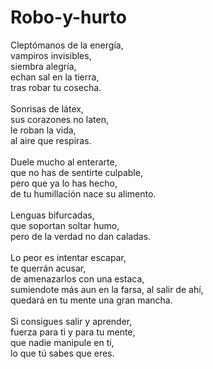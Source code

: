# Robo-y-hurto
Cleptómanos de la energía,</br>
vampiros invisibles,</br>
siembra alegría,</br>
echan sal en la tierra,</br>
tras robar tu cosecha.</br>
</br>
Sonrisas de látex,</br>
sus corazones no laten,</br>
le roban la vida,</br>
al aire que respiras.</br>
</br>
Duele mucho al enterarte,</br>
que no has de sentirte culpable,</br>
pero que ya lo has hecho,</br>
de tu humillación nace su alimento.</br>
</br>
Lenguas bifurcadas,</br>
que soportan soltar humo,</br>
pero de la verdad no dan caladas.</br>
</br>
Lo peor es intentar escapar,</br>
te querrán acusar,</br>
de amenazarlos con una estaca,</br>
sumiendote más aun en la farsa,
al salir de ahí,</br>
quedará en tu mente una gran mancha.</br>
</br>
Si consigues salir y aprender,</br>
fuerza para ti y para tu mente,</br>
que nadie manipule en ti,</br>
lo que tú sabes que eres.</br>
